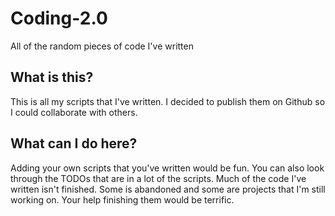 # Coding-2.0
All of the random pieces of code I've written

## What is this?
This is all my scripts that I've written. I decided to publish them on Github so I could collaborate with others.

## What can I do here?
Adding your own scripts that you've written would be fun. You can also look through the TODOs that are in a lot of the scripts. Much of the code I've written isn't finished. Some is abandoned and some are projects that I'm still working on. Your help finishing them would be terrific.
